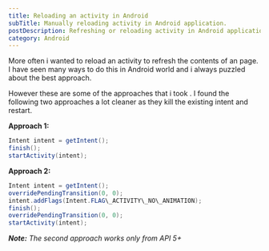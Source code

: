 ```yaml
---
title: Reloading an activity in Android
subTitle: Manually reloading activity in Android application.
postDescription: Refreshing or reloading activity in Android application. This might be important in the case of refreshing data in the activity.
category: Android
---
```

More often i wanted to reload an activity to refresh the contents of an page. I have seen many ways to do this in Android world and i always puzzled about the best approach.

However these are some of the approaches that i took . I found the following two approaches a lot cleaner as they kill the existing intent and restart.

**Approach 1:**

```java
Intent intent = getIntent();
finish();
startActivity(intent);
```

**Approach 2:**
```java
Intent intent = getIntent();
overridePendingTransition(0, 0);
intent.addFlags(Intent.FLAG\_ACTIVITY\_NO\_ANIMATION);
finish();
overridePendingTransition(0, 0);
startActivity(intent);
```
_**Note:** The second approach works only from API 5+_